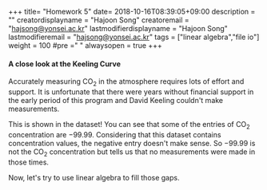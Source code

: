 +++
title= "Homework 5"
date= 2018-10-16T08:39:05+09:00
description = ""
creatordisplayname = "Hajoon Song"
creatoremail = "hajsong@yonsei.ac.kr"
lastmodifierdisplayname = "Hajoon Song"
lastmodifieremail = "hajsong@yonsei.ac.kr"
tags = ["linear algebra","file io"]
weight = 100
#pre ="<i class='fa fa-edit' ></i> "
alwaysopen = true
+++

#### A close look at the Keeling Curve

Accurately measuring CO$_2$ in the atmosphere requires lots of effort and support. It is unfortunate that there were years without financial support in the early period of this program and David Keeling couldn't make measurements.

This is shown in the dataset! You can see that some of the entries of CO$_2$ concentration are $-99.99$. Considering that this dataset contains concentration values, the negative entry doesn't make sense. So $-99.99$ is not the CO$_2$ concentration but tells us that no measurements were made in those times.

Now, let's try to use linear algebra to fill those gaps.
